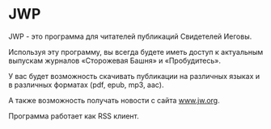 JWP
===
JWP - это программа для читателей публикаций Свидетелей Иеговы.

Используя эту программу, вы всегда будете иметь доступ к актуальным выпускам журналов «Сторожевая Башня» и «Пробудитесь».

У вас будет возможность скачивать публикации на различных языках и в различных форматах (pdf, epub, mp3, aac).

А также возможность получать новости с сайта www.jw.org.

Программа работает как RSS клиент.
